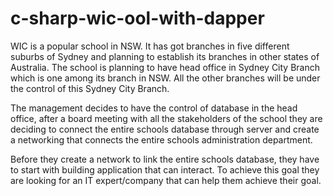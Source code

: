 # c-sharp-wic-ool-with-dapper

WIC is a popular school in NSW. It has got branches in five different suburbs of Sydney and planning
to establish its branches in other states of Australia. The school is planning to have head office in
Sydney City Branch which is one among its branch in NSW. All the other branches will be under the
control of this Sydney City Branch.

The management decides to have the control of database in the head office, after a board meeting
with all the stakeholders of the school they are deciding to connect the entire schools database
through server and create a networking that connects the entire schools administration department.

Before they create a network to link the entire schools database, they have to start with building
application that can interact. To achieve this goal they are looking for an IT expert/company that can
help them achieve their goal.
